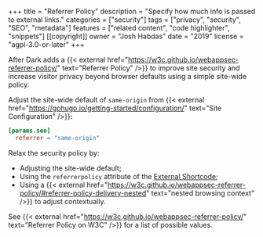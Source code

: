 +++
title = "Referrer Policy"
description = "Specify how much info is passed to external links."
categories = ["security"]
tags = ["privacy", "security", "SEO", "metadata"]
features = ["related content", "code highlighter", "snippets"]
[[copyright]]
  owner = "Josh Habdas"
  date = "2019"
  license = "agpl-3.0-or-later"
+++

After Dark adds a {{< external href="https://w3c.github.io/webappsec-referrer-policy/" text="Referrer Policy" />}} to improve site security and increase visitor privacy beyond browser defaults using a simple site-wide policy.

Adjust the site-wide default of `same-origin` from {{< external href="https://gohugo.io/getting-started/configuration/" text="Site Configuration" />}}:

```toml
[params.seo]
  referrer = "same-origin"
```

Relax the security policy by:

- Adjusting the site-wide default;
- Using the `referrerpolicy` attribute of the [External Shortcode](/shortcode/external);
- Using a {{< external href="https://w3c.github.io/webappsec-referrer-policy/#referrer-policy-delivery-nested" text="nested browsing context" />}} to adjust contextually.

See {{< external href="https://w3c.github.io/webappsec-referrer-policy/" text="Referrer Policy on W3C" />}} for a list of possible values.
